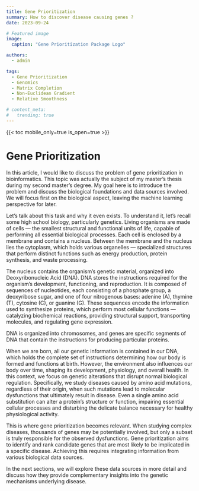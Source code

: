 ```yaml
---
title: Gene Prioritization
summary: How to discover disease causing genes ?
date: 2023-09-24

# Featured image
image:
  caption: "Gene Prioritization Package Logo"

authors:
  - admin

tags:
  - Gene Prioritization
  - Genomics
  - Matrix Completion
  - Non-Euclidean Gradient
  - Relative Smoothness

# content_meta:
#   trending: true
---
```


{{< toc mobile_only=true is_open=true >}}

# Gene Prioritization

In this article, I would like to discuss the problem of gene prioritization in bioinformatics. This topic was actually the subject of my master’s thesis during my second master’s degree. My goal here is to introduce the problem and discuss the biological foundations and data sources involved. We will focus first on the biological aspect, leaving the machine learning perspective for later.

Let’s talk about this task and why it even exists. To understand it, let’s recall some high school biology, particularly genetics. Living organisms are made of cells — the smallest structural and functional units of life, capable of performing all essential biological processes. Each cell is enclosed by a membrane and contains a nucleus. Between the membrane and the nucleus lies the cytoplasm, which holds various organelles — specialized structures that perform distinct functions such as energy production, protein synthesis, and waste processing.

The nucleus contains the organism’s genetic material, organized into Deoxyribonucleic Acid (DNA). DNA stores the instructions required for the organism’s development, functioning, and reproduction. It is composed of sequences of nucleotides, each consisting of a phosphate group, a deoxyribose sugar, and one of four nitrogenous bases: adenine (A), thymine (T), cytosine (C), or guanine (G). These sequences encode the information used to synthesize proteins, which perform most cellular functions — catalyzing biochemical reactions, providing structural support, transporting molecules, and regulating gene expression.

DNA is organized into chromosomes, and genes are specific segments of DNA that contain the instructions for producing particular proteins.

When we are born, all our genetic information is contained in our DNA, which holds the complete set of instructions determining how our body is formed and functions at birth. However, the environment also influences our body over time, shaping its development, physiology, and overall health. In this context, we focus on genetic alterations that disrupt normal biological regulation. Specifically, we study diseases caused by amino acid mutations, regardless of their origin, when such mutations lead to molecular dysfunctions that ultimately result in disease. Even a single amino acid substitution can alter a protein’s structure or function, impairing essential cellular processes and disturbing the delicate balance necessary for healthy physiological activity.

This is where gene prioritization becomes relevant. When studying complex diseases, thousands of genes may be potentially involved, but only a subset is truly responsible for the observed dysfunctions. Gene prioritization aims to identify and rank candidate genes that are most likely to be implicated in a specific disease. Achieving this requires integrating information from various biological data sources.

In the next sections, we will explore these data sources in more detail and discuss how they provide complementary insights into the genetic mechanisms underlying disease.

